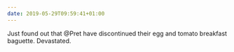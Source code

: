 ```yaml
---
date: 2019-05-29T09:59:41+01:00
---
```

Just found out that @Pret have discontinued their egg and tomato breakfast baguette. Devastated.